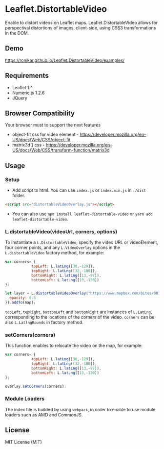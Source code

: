 # Leaflet.DistortableVideo
Enable to distort videos on Leaflet maps. Leaflet.DistortableVideo allows for perspectival distortions of images, client-side, using CSS3 transformations in the DOM.

## Demo
https://ronikar.github.io/Leaflet.DistortableVideo/examples/

## Requirements
* Leaflet 1.^
* Numeric.js 1.2.6 
* JQuery 

## Browser Compatibility
Your browser must to support the next features
* object-fit css for video element - https://developer.mozilla.org/en-US/docs/Web/CSS/object-fit
* matrix3d() css - https://developer.mozilla.org/en-US/docs/Web/CSS/transform-function/matrix3d

## Usage

### Setup

* Add script to html. You can use `index.js` or `index.min.js` in `./dist` folder. 
```html
<script src="distortableVideoOverlay.js"></script>
```

* You can also use `npm install leaflet-distortable-video` or `yarn add leaflet-distortable-video`.

### L.distortableVideo(videoUrl, corners, options)

To instantiate a `L.DistortableVideo`, specify the video URL or videoElement, four corner
points, and any `L.VideoOverlay` options in the `L.distortableVideo` factory
method, for example:

```js
var corners= {
            topLeft: L.latLng([30,-129]),
            topRight: L.latLng([32,-100]),
            bottomRight: L.latLng([13,-97]),
            bottomLeft: L.latLng([13,-130])
};

let layer = L.distortableVideoOverlay("https://www.mapbox.com/bites/00188/patricia_nasa.mp4", corners, {
  opacity: 0.8
}).addTo(map);
```

`topLeft`, `topRight`, `bottomLeft` and `bottomRight` are instances of `L.LatLng`, corresponding
to the locations of the corners of the video. `corners` can be also `L.LatlngBounds` in factory method.

### setCorners(corners)

This function enables to relocate the video on the map, for example: 

```js
var corners= {
            topLeft: L.latLng([30,-129]),
            topRight: L.latLng([32,-100]),
            bottomRight: L.latLng([13,-97]),
            bottomLeft: L.latLng([13,-130])
};

overlay.setCorners(corners);
```

### Module Loaders
The index file is builded by using `webpack`, in order to enable to use module loaders such as AMD and CommonJS. 


## License
MIT License (MIT)

